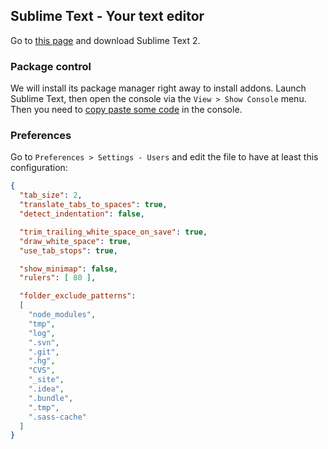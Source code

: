 ## Sublime Text - Your text editor

Go to [this page](http://www.sublimetext.com/2) and download Sublime Text 2.

### Package control

We will install its package manager right away to install addons. Launch Sublime Text, then open the console via the `View > Show Console` menu. Then you need to [copy paste some code](https://sublime.wbond.net/installation#st2) in the console.

### Preferences

Go to `Preferences > Settings - Users` and edit the file to have at least this configuration:

```json
{
  "tab_size": 2,
  "translate_tabs_to_spaces": true,
  "detect_indentation": false,

  "trim_trailing_white_space_on_save": true,
  "draw_white_space": true,
  "use_tab_stops": true,

  "show_minimap": false,
  "rulers": [ 80 ],

  "folder_exclude_patterns":
  [
    "node_modules",
    "tmp",
    "log",
    ".svn",
    ".git",
    ".hg",
    "CVS",
    "_site",
    ".idea",
    ".bundle",
    ".tmp",
    ".sass-cache"
  ]
}

```